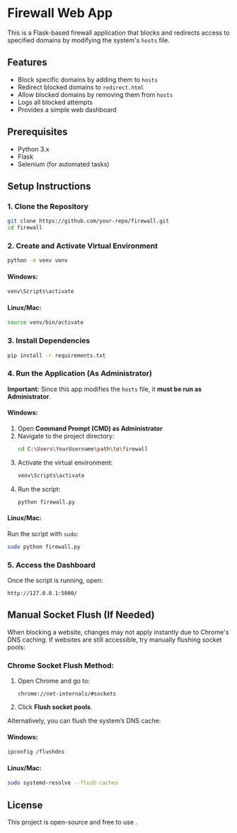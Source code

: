 # Firewall Web App

This is a Flask-based firewall application that blocks and redirects access to specified domains by modifying the system's `hosts` file.

## Features
- Block specific domains by adding them to `hosts`
- Redirect blocked domains to `redirect.html`
- Allow blocked domains by removing them from `hosts`
- Logs all blocked attempts
- Provides a simple web dashboard

## Prerequisites
- Python 3.x
- Flask
- Selenium (for automated tasks)

## Setup Instructions
### 1. Clone the Repository
```sh
git clone https://github.com/your-repo/firewall.git
cd firewall
```

### 2. Create and Activate Virtual Environment
```sh
python -m venv venv
```
#### Windows:
```sh
venv\Scripts\activate
```
#### Linux/Mac:
```sh
source venv/bin/activate
```

### 3. Install Dependencies
```sh
pip install -r requirements.txt
```

### 4. Run the Application (As Administrator)
**Important:** Since this app modifies the `hosts` file, it **must be run as Administrator**.

#### Windows:
1. Open **Command Prompt (CMD) as Administrator**
2. Navigate to the project directory:
   ```sh
   cd C:\Users\YourUsername\path\to\firewall
   ```
3. Activate the virtual environment:
   ```sh
   venv\Scripts\activate
   ```
4. Run the script:
   ```sh
   python firewall.py
   ```

#### Linux/Mac:
Run the script with `sudo`:
```sh
sudo python firewall.py
```

### 5. Access the Dashboard
Once the script is running, open:
```
http://127.0.0.1:5000/
```

## Manual Socket Flush (If Needed)
When blocking a website, changes may not apply instantly due to Chrome's DNS caching. If websites are still accessible, try manually flushing socket pools:

### **Chrome Socket Flush Method:**
1. Open Chrome and go to:
   ```
   chrome://net-internals/#sockets
   ```
2. Click **Flush socket pools**.

Alternatively, you can flush the system’s DNS cache:

#### Windows:
```sh
ipconfig /flushdns
```
#### Linux/Mac:
```sh
sudo systemd-resolve --flush-caches
```

## License
This project is open-source and free to use
.

